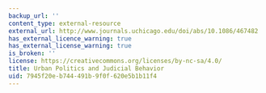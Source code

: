 ```yaml
---
backup_url: ''
content_type: external-resource
external_url: http://www.journals.uchicago.edu/doi/abs/10.1086/467482
has_external_licence_warning: true
has_external_license_warning: true
is_broken: ''
license: https://creativecommons.org/licenses/by-nc-sa/4.0/
title: Urban Politics and Judicial Behavior
uid: 7945f20e-b744-491b-9f0f-620e5b1b11f4
---
```

